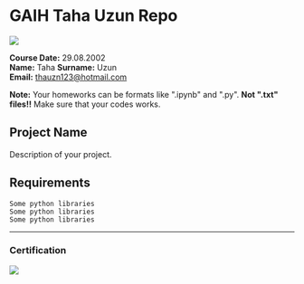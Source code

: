 # GAIH Taha Uzun Repo
![](img/newlogo.png)

**Course Date:** 29.08.2002  
**Name:** Taha 
**Surname:** Uzun  
**Email:** thauzn123@hotmail.com

**Note:** Your homeworks can be formats like ".ipynb" and ".py". **Not ".txt" files!!** Make sure that your codes works.  

## Project Name
Description of your project.

## Requirements
```
Some python libraries
Some python libraries
Some python libraries
```
---

### Certification
![](https://user-images.githubusercontent.com/81980371/113599207-f65b7c80-9646-11eb-99ec-4404fbcf6c6d.png)


